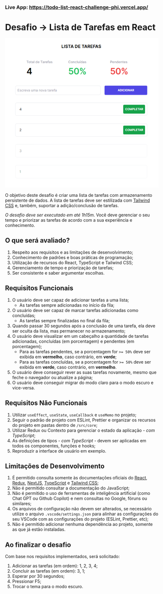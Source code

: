 ### Live App: https://todo-list-react-challenge-phi.vercel.app/

# Desafio -> Lista de Tarefas em React

![Screenshot](./screenshot.png "Screenshot")

O objetivo deste desafio é criar uma lista de tarefas com armazenamento persistente de dados. A lista de tarefas deve ser estilizada com [Tailwind CSS](https://tailwindcss.com/) e, também, suportar a adição/conclusão de tarefas.

*O desafio deve ser executado em até 1h15m*. Você deve gerenciar o seu tempo e priorizar as tarefas de acordo com a sua experiência e conhecimento.

## O que será avaliado?

1. Respeito aos requisitos e as limitações de desenvolvimento;
2. Conhecimento de padrões e boas práticas de programação;
3. Utilização de recursos do React, TypeScript e Tailwind CSS;
4. Gerenciamento de tempo e priorização de tarefas;
5. Ser consistente e saber argumentar escolhas.

## Requisitos Funcionais

1. O usuário deve ser capaz de adicionar tarefas a uma lista;
   * As tarefas sempre adicionadas no início da fila;
2. O usuário deve ser capaz de marcar tarefas adicionadas como concluídas;
   * As tarefas sempre finalizadas no final da fila;
3. Quando passar 30 segundos após a conclusão de uma tarefa, ela deve ser oculta da lista, mas permanecer no armazenamento;
4. O usuário deve visualizar em um cabeçalho a quantidade de tarefas adicionadas, concluídas (em porcentagem) e pendentes (em porcentagem);
   * Para as tarefas pendentes, se a porcentagem for `>= 50%` deve ser exibida em **vermelho**, caso contrário, em **verde**;
   * Para as tarefas concluídas, se a porcentagem for `>= 50%` deve ser exibida em **verde**, caso contrário, em **vermelho**.
5. O usuário deve conseguir rever as suas tarefas novamente, mesmo que feche o navegador ou atualize a página;
6. O usuário deve conseguir migrar do modo claro para o modo escuro e vice-versa.

## Requisitos Não Funcionais

1. Utilizar `useEffect`, `useState`, `useCallback` e `useMemo` no projeto;
2. Seguir o padrão de projeto com ESLint, Prettier e organizar os recursos do projeto em pastas dentro de `/src/core`;
3. Utilizar Redux ou Contexto para gerenciar o estado da aplicação *- com TypeScript*;
4. As definições de tipos *- com TypeScript -* devem ser aplicadas em todos os componentes, funções e hooks;
5. Reproduzir a interface de usuário em exemplo.

## Limitações de Desenvolvimento

1. É permitido consulta somente às documentações oficiais do [React](https://react.dev/), [Redux](https://redux.js.org/), [NextJS](https://nextjs.org/), [TypeScript](https://www.typescriptlang.org/) e [Tailwind CSS](https://tailwindcss.com/);
2. Não é permitido consultar a documentação do JavaScript;
3. Não é permitido o uso de ferramentas de inteligência artificial (como Chat GPT ou Github Copilot) e nem consultas no Google, fóruns ou similares;
4. Os arquivos de configuração não devem ser alterados, se necessário utilize o arquivo `.vscode/settings.json` para alinhar as configurações do seu VSCode com as configurações do projeto (ESLint, Prettier, etc);
5. Não é permitido adicionar nenhuma dependência ao projeto, somente as que já estão instaladas.

## Ao finalizar o desafio

Com base nos requisitos implementados, será solicitado:

1. Adicionar as tarefas (em ordem): 1, 2, 3, 4;
2. Concluir as tarefas (em ordem): 3, 1;
3. Esperar por 30 segundos;
4. Pressionar F5;
5. Trocar o tema para o modo escuro.
